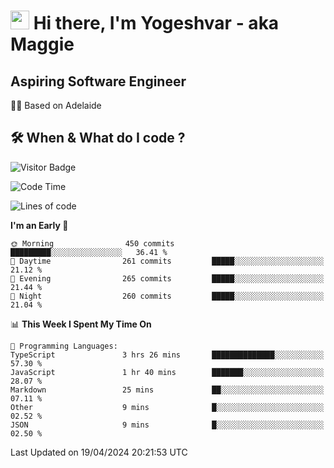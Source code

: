 <h1><img src="https://emojis.slackmojis.com/emojis/images/1531849430/4246/blob-sunglasses.gif?1531849430" width="30"/> Hi there, I'm Yogeshvar - aka Maggie</h1>

## Aspiring Software Engineer
🏂🏻  Based on Adelaide 

## 🛠 When & What do I code ?  

![Visitor Badge](https://visitor-badge.feriirawann.repl.co?username=yogeshvar&repo=yogeshvar&label=Visitors&style=plastic&color=%23457BFF&contentType=svg)

<!--START_SECTION:waka-->
![Code Time](http://img.shields.io/badge/Code%20Time-2%2C871%20hrs%2059%20mins-blue)

![Lines of code](https://img.shields.io/badge/From%20Hello%20World%20I%27ve%20Written-4.2%20million%20lines%20of%20code-blue)

**I'm an Early 🐤** 

```text
🌞 Morning                450 commits         █████████░░░░░░░░░░░░░░░░   36.41 % 
🌆 Daytime                261 commits         █████░░░░░░░░░░░░░░░░░░░░   21.12 % 
🌃 Evening                265 commits         █████░░░░░░░░░░░░░░░░░░░░   21.44 % 
🌙 Night                  260 commits         █████░░░░░░░░░░░░░░░░░░░░   21.04 % 
```


📊 **This Week I Spent My Time On** 

```text
💬 Programming Languages: 
TypeScript               3 hrs 26 mins       ██████████████░░░░░░░░░░░   57.30 % 
JavaScript               1 hr 40 mins        ███████░░░░░░░░░░░░░░░░░░   28.07 % 
Markdown                 25 mins             ██░░░░░░░░░░░░░░░░░░░░░░░   07.11 % 
Other                    9 mins              █░░░░░░░░░░░░░░░░░░░░░░░░   02.52 % 
JSON                     9 mins              █░░░░░░░░░░░░░░░░░░░░░░░░   02.50 % 
```


 Last Updated on 19/04/2024 20:21:53 UTC
<!--END_SECTION:waka-->
